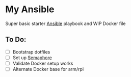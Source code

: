 My Ansible
==========

Super basic starter [Ansible](http://www.ansible.com/) playbook and WIP Docker file

To Do:
------

 - [ ] Bootstrap dotfiles
 - [ ] Set up [Semaphore](https://github.com/ansible-semaphore/semaphore)
 - [ ] Validate Docker setup works
 - [ ] Alternate Docker base for arm/rpi
